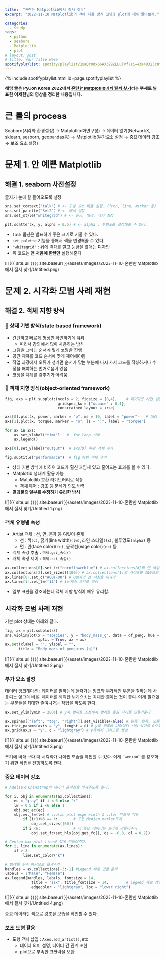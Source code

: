 ```yaml
---
title:  "혼란한 Matplotlib에서 질서 찾기"
excerpt: "2022-11-10 Matplotlib의 객체 지향 방식 코딩과 plot에 대해 알아보자."

categories:
  - Study
tags:
  - python
  - seaborn
  - Matplotlib
  - plot
# layout: post
# title: Your Title Here
spotifyplaylist: spotify/playlist/2KaQr0nx66AX399ZLLuTVf?si=43a48325c8fc4b16
---
```

{% include spotifyplaylist.html id=page.spotifyplaylist %}


**해당 글은 PyCon Korea 2022에서 [혼란한 Matplotlib에서 질서 찾기](https://youtu.be/ZTRKojTLE8M)라는 주제로 발표한 이제현님의 영상을 정리한 내용입니다.**

# 큰 틀의 process

Seaborn(시각화 환경설정) → Matplotlib(화면구성) → 데이터 얹기(NetworkX, sklearn, seaborn, geopandas등) → Matplotlib(부가요소 설정 → 중요 데이터 강조 → 보조 요소 설정)

# 문제 1. 안 예쁜 Matplotlib

## 해결 1. seaborn 사전설정

글자가 눈에 잘 들어오도록 설정

```python
sns.set_context("talk") # <- 구성 요소 배율 설정. (fron, line, marker 등)
sns.set_palette("Set2") # <- 배색 설정
sns.set_style("whitegrid") # <- 눈금, 배경, 격자 설정

plt.scatter(x, y, alpha = 0.5) # <- alpha : 투명도를 설정해줄 수 있다.
```

- `talk` 옵션은 발표하기 좋은 크기로 키울 수 있다.
- `set_palette` 기능을 통해서 색을 변경해줄 수 있다.
- `"whitegrid"` : 뒤에 격자를 깔고 눈금을 없애는 디자인
- 위 코드는 **맨 처음에 한번만** 실행해준다.

![]({{ site.url }}{{ site.baseurl }}/assets/images/2022-11-10-혼란한 Matplotlib에서 질서 찾기/Untitled.png)


# 문제 2. 시각화 모범 사례 재현

## 해결 2. 객체 지향 방식

### 🤔 **상태 기반 방식(state-based framework)**

- 간단하고 빠르게 형상만 확인하기에 유리
    - 따라서 강의에서 많이 사용하는 방식
- 그림을 그리는 순서에 맞게 코딩을 진행
- 공간 제어를 코드 순서에 맞게 제어해야됨
- 작업 과정에서 오류가 생기면 순서가 맞는 부분에 다시 가서 코드를 작성하거나 수정을 해야하는 번거로움이 있음
- 코딩을 체계를 갖추기가 어려움.

### 🤔 객체 지향 방식(object-oriented framework)

```python
fig, axs = plt.subplots(ncols = 2, figsize = (8,4),    # 레이아웃 사전 설정
                        gridspec_kw = {"wspace" : 0.1},
                        constrained_layout = True)

axs[0].plot(x, power, marker = "o", ms = 10, label = "power")   # 대상 지정 시각화
axs[1].plot(x, torque, marker = "o", ls = ":", label = "torque")

for ax in axs:
    ax.set_xlabel("time")   #  for loop 반복
    ax.legend()

axs[0].set_ylabel("output")  # axs[0] 하위 객체 추가

fig.suptitle("performance")  # fig 하위 객체 추가
```

- 상태 기반 방식에 비하여 코드가 훨신 짜임새 있고 줄어드는 효과를 볼 수 있다.
- Matplotlib 생태계 활용 가능
    - Matplotlib 호환 라이브러리로 작성
    - 객체 제어 : 강조 등 분석가 의도 반영
- **결과물의 일부를 수정하기 유리한 방식**

![]({{ site.url }}{{ site.baseurl }}/assets/images/2022-11-10-혼란한 Matplotlib에서 질서 찾기/Untitled 1.png)

### 객체 유형별 속성

- Artist 객체 : 선, 면, 문자 등 여럿이 존재
    - 선 : 색`(c)`, 굵기(line width)`(lw)`, 라인 스타일`(ls)`, 불투명도`(alpha)` 등
    - 면 : 면(face color)`(fc)`, 윤곽선(edge color)`(ec)` 등
- 객체 속성 추출 : `객체.get_속성()`
- 개체 속성 제어 : `객체.set_속성()`

```python
ax.collections[0].set_fc("cornflowerblue") # ax.collections[0]의 면 색상을 cornflowerblue로 변경
ax.collections[2].set_sizes([100]) # ax.collections[1]의 사이즈를 100으로 키운다
ax.lines[0].set_c("#00FF00") # 0번째의 선 색상을 바꿔라
ax.lines[1].set_lw("12") # 1번째의 굵기를 변경
```

- 일부 표현을 강조하는데 객체 지향 방식이 매우 유리함.

## 시각화 모범 사례 재현

기본 plot 상태는 아래와 같다.

```python
fig, ax = plt.subplots()
sns.violinplot(x = "species", y = "body_mass_g", data = df_peng, hue = "sex",
               split = True, ax = ax)
ax.set(xlabel = "", ylabel = "",
      title = "Body mass of penguins (g)")
```

![]({{ site.url }}{{ site.baseurl }}/assets/images/2022-11-10-혼란한 Matplotlib에서 질서 찾기/Untitled 2.png)

### 부가 요소 설정

데이터 잉크레이션 : 데이터를 칠하는데 들어가는 잉크와 부가적인 부분을 칠하는데 사용되는 잉크의 비율. 데이터를 제외한 부가요소는 최대한 줄이는 것이 좋다. 이제 필요없는 부분들을 최대한 줄여나가는 작업을 하도록 한다.

```python
ax.set_ylim(ymin = 2000) # y축 범위를 조정해서 범례를 옮길 자리를 만들어준다

ax.spines[["left", "top", "right"]].set_visible(False) # 왼쪽, 윗쪽, 오른쪽 테두리를 삭제
ax.tick_params(axis = "y", lenght = 0) # y축 왼쪽에 나와있던 선의 길이를 0으로 설정
ax.grid(axis = "y", c = "lightgray") # y축에서 그리드를 생성

```

![]({{ site.url }}{{ site.baseurl }}/assets/images/2022-11-10-혼란한 Matplotlib에서 질서 찾기/Untitled 3.png)

초기에 비해 보다 더 시각화가 나아진 모습을 확인할 수 있다. 이제 `“Gentoo”` 를 강조하기 위한 작업을 진행하도록 한다.

### 중요 데이터 강조

```python
# Adelie와 Chinstrap의 데이터 윤곽선을 바꿔주도록 한다.

for i, obj in enumerate(ax.collections):
    ec = "gray" if i < 6 else "k"
    lw = 0.5 if i <6 else 1
    obj.set_ec(ec)
    obj.set_lw(lw) # violin plot edge width & color 다르게 적용
		if (i+3)%3 == 0:       # 모든 Median marker크게
			obj.set_sizes([60])
		if i <6:               # 비 중요 데이터는 흐리게 만들어주기
			obj.set_fc(set_hls(obj.get_fc(), ds = -0.3, dl = 0.2))

# Gentoo box plot line을 짙게 만들어준다.
for i, line in enumerate(ax.lines):
	if > 3:
		line.set_color("k") 

# 범례를 우측 하단으로 옮겨주기
handles = ax.collections[-3:-1] #Legend 새로 만들 준비
labels = ["Male", "Female"]
ax.legend(handles, labels, fontsize = 14, 
            title = "sex", title_fontsize = 14,        # Legend 새로 생성(위치, font 등 조정)
            edgecolor = "lightgray", loc = "lower right")
```

![]({{ site.url }}{{ site.baseurl }}/assets/images/2022-11-10-혼란한 Matplotlib에서 질서 찾기/Untitled 4.png)

중요 데이터만 색으로 강조된 모습을 확인할 수 있다.

### 보조 도형 활용

- 도형 객체 삽입 : `Axes.add_artist()`, etc
    - 데이터 의미 설명, 데이터 간 관계 표현
    - plot으로 부족한 표현력을 보완